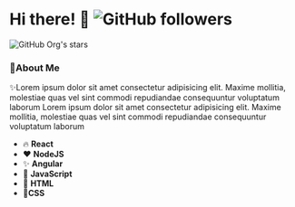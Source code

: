 # Hi there! 👏  ![GitHub followers](https://img.shields.io/github/followers/nchathu2014?style=plastic)
![GitHub Org's stars](https://img.shields.io/github/stars/nchathu2014?style=plastic)

### 🚀About Me 

✨Lorem ipsum dolor sit amet consectetur adipisicing elit. Maxime mollitia, molestiae quas vel sint commodi repudiandae consequuntur voluptatum laborum Lorem ipsum dolor sit amet consectetur adipisicing elit. Maxime mollitia, molestiae quas vel sint commodi repudiandae consequuntur voluptatum laborum




- 🔥  **React**
- ❤  **NodeJS**
- ✨ **Angular**
- 👑 **JavaScript**
- 🥈 **HTML**
- 💖**CSS** 

